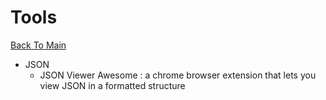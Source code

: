 # Tools
[Back To Main](README.md)

* JSON
  * JSON Viewer Awesome : a chrome browser extension that lets you view JSON in a formatted structure
